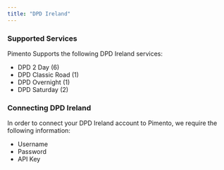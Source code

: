 ```yaml
---
title: "DPD Ireland"
---
```


### Supported Services

Pimento Supports the following DPD Ireland services:

- DPD 2 Day (6)
- DPD Classic Road (1)
- DPD Overnight (1)
- DPD Saturday (2)

### Connecting DPD Ireland

In order to connect your DPD Ireland account to Pimento, we require the following information:

- Username
- Password
- API Key
